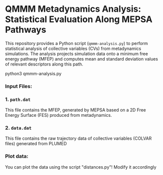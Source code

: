 # QMMM Metadynamics Analysis: Statistical Evaluation Along MEPSA Pathways

This repository provides a Python script (`qmmm-analysis.py`) to perform statistical analysis of collective variables (CVs) from metadynamics simulations. The analysis projects simulation data onto a minimum free energy pathway (MFEP) and computes mean and standard deviation values of relevant descriptors along this path.

python3 qmmm-analysis.py

### Input Files:

### 1. `path.dat`
This file contains the MFEP, generated by MEPSA based on a 2D Free Energy Surface (FES) produced from metadynamics. 
### 2. `data.dat`
This file contains the raw trajectory data of collective variables (COLVAR files) generated from PLUMED

### Plot data:
You can plot the data using the script "distances.py"! Modify it accordingly
